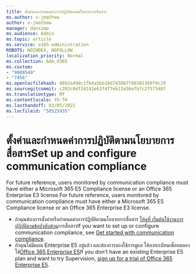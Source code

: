 ```yaml
---
title: ตั้งค่าและกําหนดค่าการปฏิบัติตามนโยบายการสื่อสาร
ms.author: v-jmathew
author: v-jmathew
manager: dansimp
ms.audience: Admin
ms.topic: article
ms.service: o365-administration
ROBOTS: NOINDEX, NOFOLLOW
localization_priority: Normal
ms.collection: Adm_O365
ms.custom:
- "9000549"
- "7456"
ms.openlocfilehash: 8892a49dc1fb4a5bb18d743807f80302360f9c29
ms.sourcegitcommit: c202c0df2d141e63f4f7eb13a56efbfc2f57348f
ms.translationtype: MT
ms.contentlocale: th-TH
ms.lasthandoff: 03/05/2021
ms.locfileid: "50525935"
---
```

# <a name="set-up-and-configure-communication-compliance"></a><span data-ttu-id="93495-102">ตั้งค่าและกําหนดค่าการปฏิบัติตามนโยบายการสื่อสาร</span><span class="sxs-lookup"><span data-stu-id="93495-102">Set up and configure communication compliance</span></span>

<span data-ttu-id="93495-103">For future reference, users monitored by communication compliance must have either a Microsoft 365 E5 Compliance license or an Office 365 Enterprise E3 license.</span><span class="sxs-lookup"><span data-stu-id="93495-103">For future reference, users monitored by communication compliance must have either a Microsoft 365 E5 Compliance license or an Office 365 Enterprise E3 license.</span></span>

* <span data-ttu-id="93495-104">ถ้าคุณต้องการตั้งค่าหรือกําหนดค่าการปฏิบัติตามนโยบายการสื่อสาร [ให้ดูที่ เริ่มต้นใช้งานการปฏิบัติตามข้อบังคับด้าน](https://go.microsoft.com/fwlink/?linkid=2111549)การสื่อสาร</span><span class="sxs-lookup"><span data-stu-id="93495-104">If you want to set up or configure communication compliance, see [Get started with communication compliance](https://go.microsoft.com/fwlink/?linkid=2111549).</span></span>
* <span data-ttu-id="93495-105">ถ้าคุณไม่มีแผน Enterprise E5 อยู่แล้ว และต้องการลองใช้การดูแล ให้ลงทะเบียนเพื่อทดลองใช้[Office 365 Enterprise E5](https://go.microsoft.com/fwlink/p/?LinkID=698279)</span><span class="sxs-lookup"><span data-stu-id="93495-105">If you don't have an existing Enterprise E5 plan and want to try Supervision, [sign up for a trial of Office 365 Enterprise E5](https://go.microsoft.com/fwlink/p/?LinkID=698279).</span></span>
